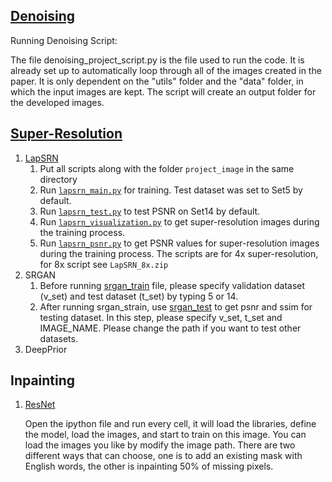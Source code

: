 ## [Denoising](https://github.com/wuwuwujy/TryCode/blob/master/denoising_project_script.py)

Running Denoising Script:

The file denoising_project_script.py is the file used to run the code. 
It is already set up to automatically loop through all of the images created in the paper.
It is only dependent on the "utils" folder and the "data" folder, in which the input images are kept. 
The script will create an output folder for the developed images.

## [Super-Resolution](https://github.com/wuwuwujy/TryCode/tree/master/super_resolution)
1. [LapSRN](https://github.com/wuwuwujy/TryCode/tree/master/super_resolution/lapsrn)
   1. Put all scripts along with the folder `project_image` in the same directory
   2. Run [`lapsrn_main.py`](https://github.com/wuwuwujy/TryCode/blob/master/super_resolution/lapsrn/lapsrn_main.py) for training. Test dataset was set to Set5 by default.
   3. Run [`lapsrn_test.py`](https://github.com/wuwuwujy/TryCode/blob/master/super_resolution/lapsrn/lapsrn_test.py) to test PSNR on Set14 by default.
   4. Run [`lapsrn_visualization.py`](https://github.com/wuwuwujy/TryCode/blob/master/super_resolution/lapsrn/lapsrn_visualization.py) to get super-resolution images during the training process.
   5. Run [`lapsrn_psnr.py`](https://github.com/wuwuwujy/TryCode/blob/master/super_resolution/lapsrn/lapsrn_psnr.py) to get PSNR values for super-resolution images during the training process.
   The scripts are for 4x super-resolution, for 8x script see `LapSRN_8x.zip`
2. SRGAN
   1. Before running [srgan_train](https://github.com/wuwuwujy/TryCode/blob/master/super_resolution/srgan/srgan_train.py) file, please specify validation dataset (v_set) and test dataset (t_set) by typing 5 or 14.
   2. After running srgan_strain, use [srgan_test](https://github.com/wuwuwujy/TryCode/blob/master/super_resolution/srgan/srgan_test.py) to get psnr and ssim for testing dataset. In this step, please specify v_set, t_set and IMAGE_NAME. Please change the path if you want to test other datasets.
3. DeepPrior

## Inpainting
1. [ResNet](https://github.com/wuwuwujy/TryCode/blob/master/inpainting_with_resnet.ipynb)
   
   Open the ipython file and run every cell, it will load the libraries, define the model, load the images, and start to train on this image. You can load the images you like by modify the image path. There are two different ways that can choose, one is to add an existing mask with English words, the other is inpainting 50% of missing pixels.
   

   
